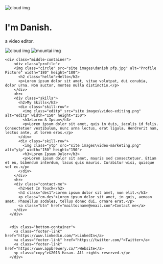 <!DOCTYPE html>
<html lang="en">
<head>
    <meta charset="UTF-8">
    <meta http-equiv="X-UA-Compatible" content="IE=edge">
    <meta name="viewport" content="width=device-width, initial-scale=1.0">
    <title>Danish Basheer</title>
    <link rel="stylesheet" href="css1/psite.css">
    <link rel="icon" href="favicon.ico?v=2">
    <link rel="preconnect" href="https://fonts.googleapis.com">
    <link rel="preconnect" href="https://fonts.gstatic.com" crossorigin>
    <link href="https://fonts.googleapis.com/css2?family=Caveat&display=swap" rel="stylesheet">
    <link rel="preconnect" href="https://fonts.googleapis.com">
    <link rel="preconnect" href="https://fonts.gstatic.com" crossorigin>
    <link href="https://fonts.googleapis.com/css2?family=Playfair+Display&display=swap" rel="stylesheet">
</head>
<body>
    <div class="top-container">
        <img class="cloud1" src="site images/cloud.png" alt="cloud img">
        <h1 class="name">I'm Danish.</h1>
        <p class="des">a video editor.</p>
        <img class="cloud2" src="site images/cloud.png" alt="cloud img">
        <img class="mountain" src="site images/mountain.png" alt="mountai img">
    </div>

    <div class="middle-container">
        <div class="profile">
        <img class="circle" src="site images\danish pfp.jpg" alt="Profile Picture" width="180" height="180">
          <h2 class="hello">Hello</h2>
          <p>Lorem ipsum dolor sit amet, vitae volutpat, dui conubia, dolor urna. Non auctor, montes nulla distinctio.</p>
        </div>
        <hr>
        <div class="skills">
          <h2>My Skills</h2>
          <div class="skill-row">
            <img class="editp" src="site images\video-editing.png" alt="editp" width="150" height="150">
            <h3>Lorem & Ipsum</h3>
            <p>Lorem ipsum dolor sit amet, quis in duis, iaculis id felis. Consectetuer vestibulum, nunc urna lectus, erat ligula. Hendrerit nam, lectus ante, ut lorem eros.</p>
          </div>
          <div class="skill-row">
            <img class="ytp" src="site images\video-marketing.png" alt="ytp" width="150" height="150">
            <h3>Lorem Ipsum Dolor</h3>
            <p>Lorem ipsum dolor sit amet, mauris sed consectetuer. Etiam et eu, bibendum interdum, lacus quis mauris. Curabitur wisi, quisque vel eu.</p>
          </div>
        </div>
        <hr>
        <div class="contact-me">
          <h2>Get In Touch</h2>
          <h3 class="des1">Lorem ipsum dolor sit amet, non elit.</h3>
          <p class="cm-des">Lorem ipsum dolor sit amet, in quis, aenean amet. Phasellus sodales, tellus donec dui, ornare erat.</p>
          <a class="btn" href="mailto:name@email.com">Contact me</a>
        </div>
      </div>
      
      
      <div class="bottom-container">
        <a class="footer-link" href="https://www.linkedin.com/">LinkedIn</a>
        <a class="footer-link" href="https://twitter.com/">Twitter</a>
        <a class="footer-link" href="https://www.appbrewery.co/">Website</a>
        <p class="copy">©2013 Hasan. All rights reserved.</p>
      </div>

</body>
</html>

